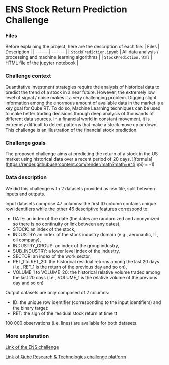 # ENS Stock Return Prediction Challenge

### Files
Before explaining the project, here are the description of each file. 
| Files | Description |
| ------ | ------ |
| `StockPrediction.ipynb` | All data analysis / processing and machine learning algorithms |
| `StockPrediction.html` | HTML file of the jupyter notebook |

### Challenge context
Quantitative investment strategies require the analysis of historical data to predict the trend of a stock in a near future. However, the extremely low level of signal / noise makes it a very challenging problem. Digging slight information among the enormous amount of available data in the market is a key goal for Qube RT. To do so, Machine Learning techniques can be used to make better trading decisions through deep analysis of thousands of different data sources. In a financial world in constant movement, it is extremely difficult to detect patterns that make a stock move up or down. This challenge is an illustration of the financial stock prediction.

### Challenge goals
The proposed challenge aims at predicting the return of a stock in the US market using historical data over a recent period of 20 days.
![formula](https://render.githubusercontent.com/render/math?math=e^{i \pi} = -1)

### Data description
We did this challenge with 2 datasets provided as csv file, split between inputs and outputs.

Input datasets comprise 47 columns: the first ID column contains unique row identifiers while the other 46 descriptive features correspond to:
* DATE: an index of the date (the dates are randomized and anonymized so there is no continuity or link between any dates),
* STOCK: an index of the stock,
* INDUSTRY: an index of the stock industry domain (e.g., aeronautic, IT, oil company),
* INDUSTRY_GROUP: an index of the group industry,
* SUB_INDUSTRY: a lower level index of the industry,
* SECTOR: an index of the work sector,
* RET_1 to RET_20: the historical residual returns among the last 20 days (i.e., RET_1 is the return of the previous day and so on),
* VOLUME_1 to VOLUME_20: the historical relative volume traded among the last 20 days (i.e., VOLUME_1 is the relative volume of the previous day and so on)

Output datasets are only composed of 2 columns:
* ID: the unique row identifier (corresponding to the input identifiers)
and the binary target:
* RET: the sign of the residual stock return at time tt

100 000 observations (i.e. lines) are available for both datasets.

### More explanation
[Link of the ENS challenge](https://challengedata.ens.fr/challenges/23)

[Link of Qube Research & Technologies challenge platform](https://challengedata.qube-rt.com/)
